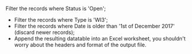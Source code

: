 Filter the records where Status is 'Open';
- Filter the records where Type is 'WI3';
- Filter the records where Date is older than '1st of December 2017' (discard newer records);
- Append the resulting datatable into an Excel worksheet, you shouldn't worry about the headers and format of the output file.
